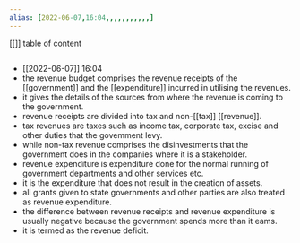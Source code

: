 ```yaml
---
alias: [2022-06-07,16:04,,,,,,,,,,,]
---
```

[[]]
table of content
```toc
```

- [[2022-06-07]] 16:04
- the revenue budget comprises the revenue receipts of the [[government]] and the [[expenditure]] incurred in utilising the revenues.
- it gives the details of the sources from where the revenue is coming to the government.
- revenue receipts are divided into tax and non-[[tax]] [[revenue]].
- tax revenues are taxes such as income tax, corporate tax, excise and other duties that the govemment levy.
- while non-tax revenue comprises the disinvestments that the government does in the companies where it is a stakeholder.
- revenue expenditure is expenditure done for the normal running of government departments and other services etc.
- it is the expenditure that does not result in the creation of assets.
- all grants given to state governments and other parties are also treated as revenue expenditure.
- the difference between revenue receipts and revenue expenditure is usually negative because the government spends more than it eams.
- it is termed as the revenue deficit.
